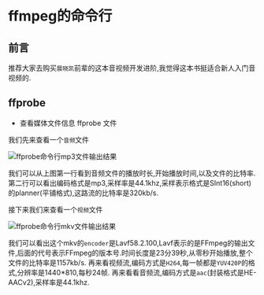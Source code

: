 # ffmpeg的命令行

## 前言
推荐大家去购买`展晓凯`前辈的这本音视频开发进阶,我觉得这本书挺适合新人入门音视频的.

## ffprobe
- 查看媒体文件信息
		ffprobe 文件
		
我们先来查看一个`音频`文件

![ffprobe命令行mp3文件输出结果](https://github.com/RPGLiker/StudyBlog/blob/master/%E5%8D%9A%E5%AE%A2/%E9%9F%B3%E8%A7%86%E9%A2%91%E5%BC%80%E5%8F%91/%E5%9B%BE%E7%89%87/ffmpeg%E7%9A%84%E5%91%BD%E4%BB%A4%E8%A1%8C/1.png)

我们可以从上图第一行看到音频文件的播放时长,开始播放时间,以及文件的比特率.第二行可以看出编码格式是mp3,采样率是44.1khz,采样表示格式是SInt16(short)的planner(平铺格式),这路流的比特率是320kb/s.

接下来我们来查看一个`视频`文件

![ffprobe命令行mkv文件输出结果](https://github.com/RPGLiker/StudyBlog/blob/master/%E5%8D%9A%E5%AE%A2/%E9%9F%B3%E8%A7%86%E9%A2%91%E5%BC%80%E5%8F%91/%E5%9B%BE%E7%89%87/ffmpeg%E7%9A%84%E5%91%BD%E4%BB%A4%E8%A1%8C/2.png)

我们可以看出这个mkv的`encoder`是Lavf58.2.100,Lavf表示的是FFmpeg的输出文件,后面的代号表示FFmpeg的版本号.时间长度是23分39秒,从零秒开始播放,整个文件的比特率是1157kb/s.
再来看视频流,编码方式是`H264`,每一帧都是`YUV420P`的格式,分辨率是1440*810,每秒24帧.
再来看看音频流,编码方式是`aac`(封装格式是HE-AACv2),采样率是44.1khz.